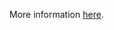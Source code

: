 More information [here](https://docs.prismacloud.io/en/enterprise-edition/policy-reference/alibaba-policies/alibaba-general-policies/ensure-alibaba-cloud-disk-is-encrypted-with-customer-master-key).
